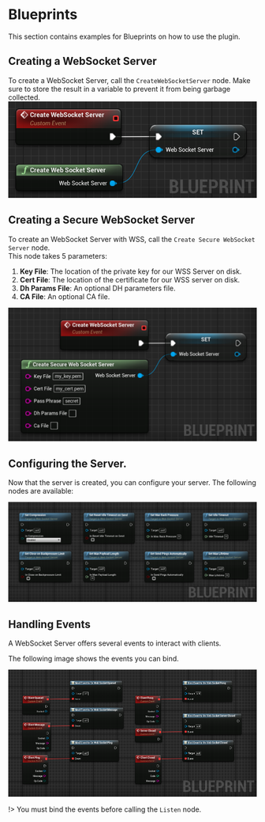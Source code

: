 # Blueprints
This section contains examples for Blueprints on how to use the plugin.

## Creating a WebSocket Server
To create a WebSocket Server, call the `CreateWebSocketServer` node.
Make sure to store the result in a variable to prevent it from 
being garbage collected.  
![Creates a new WebSocket server](https://github.com/Pandoa/WebSocketServer/blob/main/Doc/CreateServer.png?raw=true)

## Creating a Secure WebSocket Server
To create an WebSocket Server with WSS, call the `Create Secure WebSocket Server` node.  
This node takes 5 parameters:
1. **Key File**: The location of the private key for our WSS Server on disk.
2. **Cert File**: The location of the certificate for our WSS server on disk.
3. **Dh Params File**: An optional DH parameters file.
4. **CA File**: An optional CA file.  

![Creates a new WebSocket Secure server](https://github.com/Pandoa/WebSocketServer/blob/main/Doc/CreateSecureServer.png?raw=true)

## Configuring the Server.
Now that the server is created, you can configure your server. The following nodes are available:

![Configure Nodes](https://github.com/Pandoa/WebSocketServer/blob/main/Doc/Settings.png?raw=true)

## Handling Events
A WebSocket Server offers several events to interact with clients. 

The following image shows the events you can bind.

![WS Events](https://github.com/Pandoa/WebSocketServer/blob/main/Doc/Events.png?raw=true)

!> You must bind the events before calling the `Listen` node.
